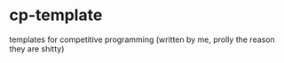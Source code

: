 # cp-template
templates for competitive programming (written by me, prolly the reason they are shitty)

